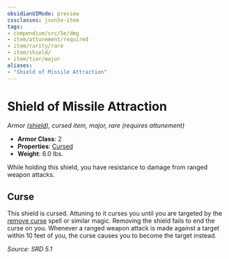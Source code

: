 ```yaml
---
obsidianUIMode: preview
cssclasses: json5e-item
tags:
- compendium/src/5e/dmg
- item/attunement/required
- item/rarity/rare
- item/shield/
- item/tier/major
aliases: 
- "Shield of Missile Attraction"
---
```

# Shield of Missile Attraction
*Armor ([shield](compendium/items/shield.md)), cursed item, major, rare (requires attunement)*  

- **Armor Class**: 2
- **Properties**: [Cursed](rules/item-properties.md#Cursed%20Items)
- **Weight**: 6.0 lbs.

While holding this shield, you have resistance to damage from ranged weapon attacks.

## Curse

This shield is cursed. Attuning to it curses you until you are targeted by the [remove curse](compendium/spells/remove-curse.md) spell or similar magic. Removing the shield fails to end the curse on you. Whenever a ranged weapon attack is made against a target within 10 feet of you, the curse causes you to become the target instead.

*Source: SRD 5.1*